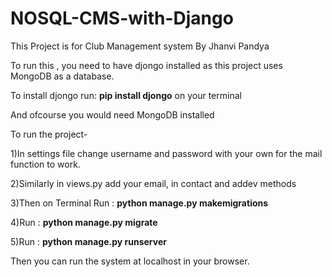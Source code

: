 # NOSQL-CMS-with-Django
This Project is for Club Management system By Jhanvi Pandya

To run this , you need to have djongo installed as this project uses MongoDB as a database.

To install djongo run: <b>pip install djongo</b> 
on your terminal

And ofcourse you would need MongoDB installed


To run the project- 

1)In settings file change username and password with your own for the mail function to work.

2)Similarly in views.py add your email, in contact and addev methods

3)Then on Terminal Run : <b>python manage.py makemigrations</b>

4)Run : <b>python manage.py migrate</b>

5)Run : <b>python manage.py runserver</b>

Then you can run the system at localhost in your browser.

